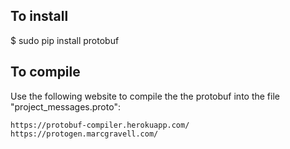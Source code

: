 ## To install

$ sudo pip install protobuf

## To compile

Use the following website to compile the the protobuf into the file "project_messages.proto":

    https://protobuf-compiler.herokuapp.com/
    https://protogen.marcgravell.com/